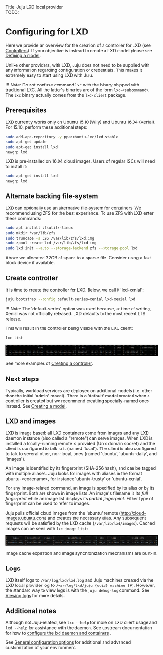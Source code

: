 Title: Juju LXD local provider  
TODO: 


# Configuring for LXD

Here we provide an overview for the creation of a controller for LXD
(see [Controllers](./controllers.html)). If your objective is instead
to create a LXD model please see [Defining a model](./models-defining.html).

Unlike other providers, with LXD, Juju does not need to be supplied with any
information regarding configuration or credentials. This makes it extremely
easy to start using LXD with Juju.

!!! Note: Do not confuse command `lxc` with the binary shipped with traditional
LXC. All the latter's binaries are of the form `lxc-<subcommand>`. The `lxc`
binary actually comes from the `lxd-client` package.


## Prerequisites

LXD currently works only on Ubuntu 15.10 (Wily) and Ubuntu 16.04 (Xenial). For
15.10, perform these additional steps:

```bash
sudo add-apt-repository -y ppa:ubuntu-lxc/lxd-stable
sudo apt-get update
sudo apt-get install lxd
newgrp lxd
```

LXD is pre-installed on 16.04 cloud images. Users of regular ISOs will need to
install it:

```bash
sudo apt-get install lxd
newgrp lxd
```


## Alternate backing file-system

LXD can optionally use an alternative file-system for containers. We recommend
using ZFS for the best experience. To use ZFS with LXD enter these commands:

```bash
sudo apt install zfsutils-linux
sudo mkdir /var/lib/zfs
sudo truncate -s 32G /var/lib/zfs/lxd.img
sudo zpool create lxd /var/lib/zfs/lxd.img
sudo lxd init --auto --storage-backend zfs --storage-pool lxd
```

Above we allocated 32GB of space to a sparse file. Consider using a fast block
device if available.


## Create controller

It is time to create the controller for LXD. Below, we call it 'lxd-xenial':

```bash
juju bootstrap --config default-series=xenial lxd-xenial lxd
```

!!! Note: The 'default-series' option was used because, at time of writing,
Xenial was not officially released. LXD defaults to the most recent LTS
release.

This will result in the controller being visible with the LXC client:

```bash
lxc list
```

![bootstrap machine 0 in LXC CLI](./media/config-lxd_cli-machine_0.png)

See more examples of [Creating a controller](./controllers-creating.html).


## Next steps

Typically, workload services are deployed on additional models (i.e. other
than the initial 'admin' model). There is a 'default' model created when
a controller is created but we recommend creatiing specially-named ones
instead. See [Creating a model](./models-creating.html).


## LXD and images

LXD is image based: all LXD containers come from images and any LXD daemon
instance (also called a "remote") can serve images. When LXD is installed a
locally-running remote is provided (Unix domain socket) and the client is
configured to talk to it (named 'local'). The client is also configured to talk
to several other, non-local, ones (named 'ubuntu', 'ubuntu-daily', and
'images').

An image is identified by its fingerprint (SHA-256 hash), and can be tagged
with multiple aliases. Juju looks for images with aliases in the format
ubuntu-&lt;codename&gt;, for instance 'ubuntu-trusty' or 'ubuntu-xenial'.

For any image-related command, an image is specified by its alias or by its
fingerprint. Both are shown in image lists. An image's filename is its *full
fingerprint* while an image list displays its *partial fingerprint*. Either
type of fingerprint can be used to refer to images.

Juju pulls official cloud images from the 'ubuntu' remote
(http://cloud-images.ubuntu.com) and creates the necessary alias. Any
subsequent requests will be satisfied by the LXD cache (`/var/lib/lxd/images`).
Cached images can be seen with `lxc image list`:

![lxc image list after importing](./media/image_list-imported_image-reduced70.png)

Image cache expiration and image synchronization mechanisms are built-in.


## Logs

LXD itself logs to `/var/log/lxd/lxd.log` and Juju machines created via the
LXD local provider log to `/var/log/lxd/juju-{uuid}-machine-{#}`. However,
the standard way to view logs is with the `juju debug-log` command. See
[Viewing logs](./troubleshooting-logs.html) for more details.

<!---
Including this table is confusing and not really appropriate for Juju docs.
Still, it's such a nice table that I could not delete it. (pmatulis)

## Useful client commands

There are many client commands available. Some common ones, including those covered
above, are given below.

<style> table td{text-align:left;}</style>

| client commands                               | meaning                            |
|-----------------------------------------------|------------------------------------|
`lxc launch`					| creates an LXD container
`lxc list`	                             	| lists all LXD containers
`lxc delete`					| deletes an LXD container
`lxc remote list`				| lists remotes
`lxc info`					| displays status of localhost
`lxc info <container>`				| displays status of container
`lxc config show <container>`			| displays config of container
`lxc image info <alias or fingerprint>`		| displays status of image
`lxc exec <container> <executable>`		| runs program on container
`lxc exec <container> /bin/bash`		| spawns shell on container
`lxc file pull <container></path/to/file> .`	| copies file from container
`lxc file push </path/to/file> <container>/`  	| copies file to container
`lxc stop <container>`				| stops container
`lxc image alias delete <alias>`		| deletes image alias
`lxc image alias create <alias> <fingerprint>`	| creates image alias
-->


## Additional notes

Although not Juju-related, see `lxc --help` for more on LXD client usage and
`lxd --help` for assistance with the daemon. See upstream documentation for
how to
[configure the lxd daemon and containers](https://github.com/lxc/lxd/blob/master/doc/configuration.md)
.

See [General configuration options](https://jujucharms.com/docs/stable/config-general)
for additional and advanced customization of your environment.
